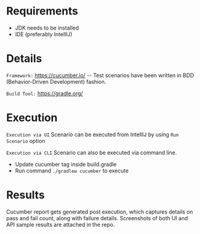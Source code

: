 # **Requirements**

- JDK needs to be installed
- IDE (preferably IntellIJ)

# **Details**
`Framework:` https://cucumber.io/ -- Test scenarios have been written in BDD (Behavior-Driven Development) fashion.

`Build Tool:` https://gradle.org/


# **Execution**
`Execution via UI`
Scenario can be executed from IntellIJ by using `Run Scenario` option

`Execution via CLI` Scenario can also be executed via command line.

- Update cucumber tag inside build.gradle
- Run command `./gradlew cucumber` to execute

# **Results**
Cucumber report gets generated post execution, which captures details on pass and fail count, along with failure details.
Screenshots of both UI and API sample results are attached in the repo.